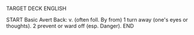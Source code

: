 TARGET DECK
ENGLISH

START
Basic
Avert
Back: v. (often foll. By from) 1 turn away (one's eyes or thoughts). 2 prevent or ward off (esp. Danger).
END

